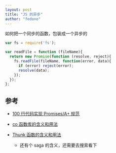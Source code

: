```yaml
---
layout: post 
title: "JS 的异步" 
author: "fedono"
---
```


如何把一个同步的函数，包装成一个异步的

```js
var fs = require('fs');

var readFile = function (fileName){
  return new Promise(function (resolve, reject){
    fs.readFile(fileName, function(error, data){
      if (error) reject(error);
      resolve(data);
    });
  });
};
```





## 参考

- [100 行代码实现 Promises/A+ 规范](https://weibo.com/ttarticle/p/show?id=2309404420136986607832)
- [co 函数库的含义和用法](http://www.ruanyifeng.com/blog/2015/05/co.html)

- [Thunk 函数的含义和用法](http://www.ruanyifeng.com/blog/2015/05/thunk.html)
  - 还有个 saga 的含义，还需要去搜索看下

